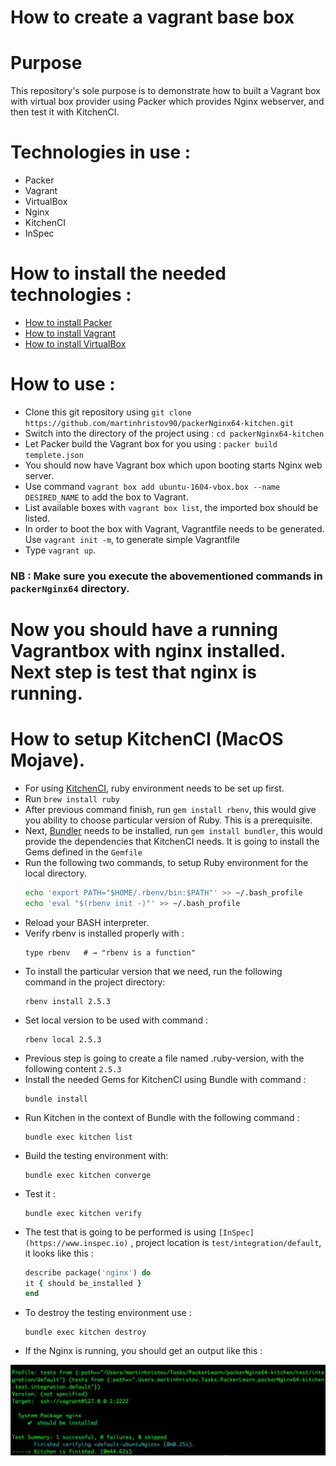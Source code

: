 # How to create a vagrant base box

# Purpose

This repository's sole purpose is to demonstrate how to built a Vagrant box with virtual box provider using Packer which provides Nginx webserver, and then test it with KitchenCI.

# Technologies in use :

- Packer
- Vagrant
- VirtualBox
- Nginx
- KitchenCI
- InSpec

# How to install the needed technologies :

- [How to install Packer](https://www.packer.io/intro/getting-started/install.html)
- [How to install Vagrant](https://www.vagrantup.com/docs/installation/)
- [How to install VirtualBox](https://www.virtualbox.org/manual/ch02.html)


# How to use :

- Clone this git repository using `git clone https://github.com/martinhristov90/packerNginx64-kitchen.git`
- Switch into the directory of the project using : `cd packerNginx64-kitchen`
- Let Packer build the Vagrant box for you using : `packer build templete.json`
- You should now have Vagrant box which upon booting starts Nginx web server.
- Use command `vagrant box add ubuntu-1604-vbox.box --name DESIRED_NAME` to add the box to Vagrant.
- List available boxes with `vagrant box list`, the imported box should be listed.
- In order to boot the box with Vagrant, Vagrantfile needs to be generated. Use `vagrant init -m`, to generate simple Vagrantfile
- Type `vagrant up`.

### NB : Make sure you execute the abovementioned commands in `packerNginx64` directory.


# Now you should have a running Vagrantbox with nginx installed. Next step is test that nginx is running.

# How to setup KitchenCI (MacOS Mojave).

- For using [KitchenCI](https://kitchen.ci/), ruby environment needs to be set up first.
- Run `brew install ruby`
- After previous command finish, run `gem install rbenv`, this would give you ability to choose particular version of Ruby. This is a prerequisite.
- Next, [Bundler](https://bundler.io) needs to be installed, run `gem install bundler`, this would provide the dependencies that KitchenCI needs. It is going to install the Gems defined in the `Gemfile`
- Run the following two commands, to setup Ruby environment for the local directory.
    ```bash
    echo 'export PATH="$HOME/.rbenv/bin:$PATH"' >> ~/.bash_profile
    echo 'eval "$(rbenv init -)"' >> ~/.bash_profile
    ```
- Reload your BASH interpreter.
- Verify rbenv is installed properly with :
    ```shell
    type rbenv   # → "rbenv is a function"
    ```
- To install the particular version that we need, run the following command in the project directory:
    ```shell
    rbenv install 2.5.3
    ```
- Set local version to be used with command :
    ```shell
    rbenv local 2.5.3
    ```
- Previous step is going to create a file named .ruby-version, with the following content `2.5.3`
- Install the needed Gems for KitchenCI using Bundle with command :
    ```shell
    bundle install
    ```
- Run Kitchen in the context of Bundle with the following command : 
    ```shell
    bundle exec kitchen list
    ```
- Build the testing environment with:
    ```shell
    bundle exec kitchen converge
    ```
- Test it : 
    ```shell
    bundle exec kitchen verify
    ```
- The test that is going to be performed is using `[InSpec](https://www.inspec.io)` , project location is `test/integration/default`, it looks like this :
    ```ruby
    describe package('nginx') do
    it { should be_installed } 
    end
    ```
- To destroy the testing environment use :
    ```shell
    bundle exec kitchen destroy
    ```
- If the Nginx is running, you should get an output like this :

<img src="KitchenSuccess.png" alt="Kitchen Success"/>